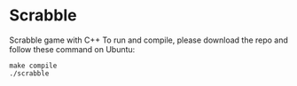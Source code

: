 # Scrabble
Scrabble game with C++
To run and compile, please download the repo and follow these command on Ubuntu: 
```
make compile
./scrabble
```

